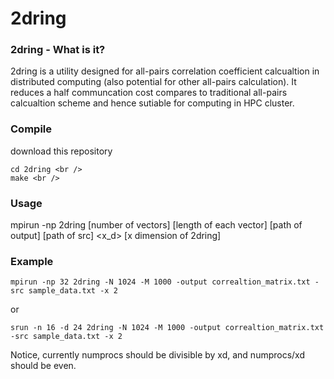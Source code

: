 # 2dring
### 2dring - What is it?
2dring is a utility designed for all-pairs correlation coefficient calcualtion in distributed computing (also potential for other all-pairs calculation). It reduces a half communcation cost compares to traditional all-pairs calcualtion scheme and hence sutiable for computing in HPC cluster. <br />

### Compile
download this repository <br />
```
cd 2dring <br />
make <br />
```
### Usage
mpirun -np <numprocs> 2dring <N> [number of vectors] <M> [length of each vector] <output> [path of output] <src> [path of src] <x_d> [x dimension of 2dring] <br />
### Example 
```
mpirun -np 32 2dring -N 1024 -M 1000 -output correaltion_matrix.txt -src sample_data.txt -x 2
```
or
```
srun -n 16 -d 24 2dring -N 1024 -M 1000 -output correaltion_matrix.txt -src sample_data.txt -x 2
```
Notice, currently numprocs should be divisible by xd, and numprocs/xd should be even. <br />
